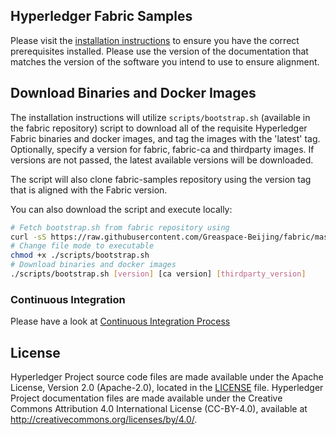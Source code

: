 [//]: # (SPDX-License-Identifier: CC-BY-4.0)

## Hyperledger Fabric Samples

Please visit the [installation instructions](http://hyperledger-fabric.readthedocs.io/en/latest/install.html)
to ensure you have the correct prerequisites installed. Please use the
version of the documentation that matches the version of the software you
intend to use to ensure alignment.

## Download Binaries and Docker Images

The installation instructions will utilize `scripts/bootstrap.sh` (available in the fabric repository)
script to download all of the requisite Hyperledger Fabric binaries and docker
images, and tag the images with the 'latest' tag. Optionally,
specify a version for fabric, fabric-ca and thirdparty images. If versions
are not passed, the latest available versions will be downloaded.

The script will also clone fabric-samples repository using the version tag that
is aligned with the Fabric version.

You can also download the script and execute locally:

```bash
# Fetch bootstrap.sh from fabric repository using
curl -sS https://raw.githubusercontent.com/Greaspace-Beijing/fabric/master/scripts/bootstrap.sh -o ./scripts/bootstrap.sh
# Change file mode to executable
chmod +x ./scripts/bootstrap.sh
# Download binaries and docker images
./scripts/bootstrap.sh [version] [ca version] [thirdparty_version]
```

### Continuous Integration

Please have a look at [Continuous Integration Process](docs/fabric-samples-ci.md)

## License <a name="license"></a>

Hyperledger Project source code files are made available under the Apache
License, Version 2.0 (Apache-2.0), located in the [LICENSE](LICENSE) file.
Hyperledger Project documentation files are made available under the Creative
Commons Attribution 4.0 International License (CC-BY-4.0), available at http://creativecommons.org/licenses/by/4.0/.
